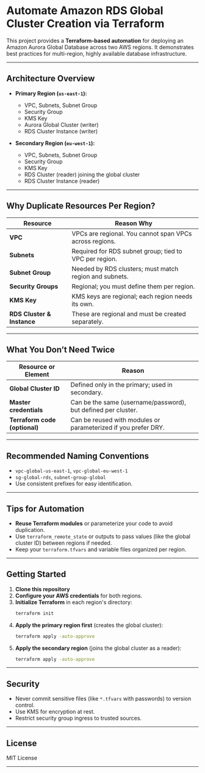 # Automate Amazon RDS Global Cluster Creation via Terraform


This project provides a **Terraform-based automation** for deploying an Amazon Aurora Global Database across two AWS regions. It demonstrates best practices for multi-region, highly available database infrastructure.

---

## Architecture Overview

- **Primary Region (`us-east-1`):**
  - VPC, Subnets, Subnet Group
  - Security Group
  - KMS Key
  - Aurora Global Cluster (writer)
  - RDS Cluster Instance (writer)

- **Secondary Region (`eu-west-1`):**
  - VPC, Subnets, Subnet Group
  - Security Group
  - KMS Key
  - RDS Cluster (reader) joining the global cluster
  - RDS Cluster Instance (reader)

---

## Why Duplicate Resources Per Region?

| Resource                   | Reason Why                                              |
| -------------------------- | ------------------------------------------------------- |
| **VPC**                    | VPCs are regional. You cannot span VPCs across regions. |
| **Subnets**                | Required for RDS subnet group; tied to VPC per region.  |
| **Subnet Group**           | Needed by RDS clusters; must match region and subnets.  |
| **Security Groups**        | Regional; you must define them per region.              |
| **KMS Key**                | KMS keys are regional; each region needs its own.       |
| **RDS Cluster & Instance** | These are regional and must be created separately.      |

---

## What You Don’t Need Twice

| Resource or Element           | Reason                                                         |
| ----------------------------- | -------------------------------------------------------------- |
| **Global Cluster ID**         | Defined only in the primary; used in secondary.                |
| **Master credentials**        | Can be the same (username/password), but defined per cluster.  |
| **Terraform code (optional)** | Can be reused with modules or parameterized if you prefer DRY. |

---

## Recommended Naming Conventions

- `vpc-global-us-east-1`, `vpc-global-eu-west-1`
- `sg-global-rds`, `subnet-group-global`
- Use consistent prefixes for easy identification.

---

## Tips for Automation

- **Reuse Terraform modules** or parameterize your code to avoid duplication.
- Use `terraform_remote_state` or outputs to pass values (like the global cluster ID) between regions if needed.
- Keep your `terraform.tfvars` and variable files organized per region.

---

## Getting Started

1. **Clone this repository**
2. **Configure your AWS credentials** for both regions.
3. **Initialize Terraform** in each region's directory:
   ```bash
   terraform init
   ```
4. **Apply the primary region first** (creates the global cluster):
   ```bash
   terraform apply -auto-approve
   ```
5. **Apply the secondary region** (joins the global cluster as a reader):
   ```bash
   terraform apply -auto-approve
   ```

---

## Security

- Never commit sensitive files (like `*.tfvars` with passwords) to version control.
- Use KMS for encryption at rest.
- Restrict security group ingress to trusted sources.

---

## License

MIT License

---